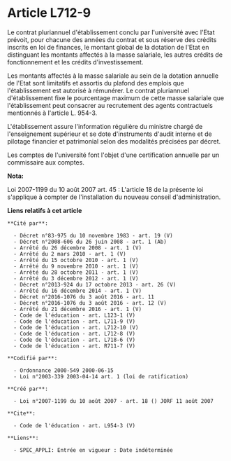 # Article L712-9

Le contrat pluriannuel d'établissement conclu par l'université avec l'Etat prévoit, pour chacune des années du contrat et
sous réserve des crédits inscrits en loi de finances, le montant global de la dotation de l'Etat en distinguant les montants
affectés à la masse salariale, les autres crédits de fonctionnement et les crédits d'investissement. 

Les montants affectés à la masse salariale au sein de la dotation annuelle de l'Etat sont limitatifs et assortis du plafond
des emplois que l'établissement est autorisé à rémunérer. Le contrat pluriannuel d'établissement fixe le pourcentage maximum
de cette masse salariale que l'établissement peut consacrer au recrutement des agents contractuels mentionnés à l'article L.
954-3.

L'établissement assure l'information régulière du ministre chargé de l'enseignement supérieur et se dote d'instruments
d'audit interne et de pilotage financier et patrimonial selon des modalités précisées par décret. 

Les comptes de l'université font l'objet d'une certification annuelle par un commissaire aux comptes.

**Nota:**

Loi 2007-1199 du 10 août 2007 art. 45 : L'article 18 de la présente loi s'applique à compter de l'installation du nouveau
conseil d'administration.

**Liens relatifs à cet article**

	**Cité par**:

	  - Décret n°83-975 du 10 novembre 1983 - art. 19 (V)
	  - Décret n°2008-606 du 26 juin 2008 - art. 1 (Ab)
	  - Arrêté du 26 décembre 2008 - art. 1 (V)
	  - Arrêté du 2 mars 2010 - art. 1 (V)
	  - Arrêté du 15 octobre 2010 - art. 1 (V)
	  - Arrêté du 9 novembre 2010 - art. 1 (V)
	  - Arrêté du 28 octobre 2011 - art. 1 (V)
	  - Arrêté du 3 décembre 2012 - art. 1 (V)
	  - Décret n°2013-924 du 17 octobre 2013 - art. 26 (V)
	  - Arrêté du 16 décembre 2014 - art. 1 (V)
	  - Décret n°2016-1076 du 3 août 2016 - art. 11
	  - Décret n°2016-1076 du 3 août 2016 - art. 12 (V)
	  - Arrêté du 21 décembre 2016 - art. 1 (V)
	  - Code de l'éducation - art. L123-1 (V)
	  - Code de l'éducation - art. L711-9 (V)
	  - Code de l'éducation - art. L712-10 (V)
	  - Code de l'éducation - art. L712-8 (V)
	  - Code de l'éducation - art. L718-6 (V)
	  - Code de l'éducation - art. R711-7 (V)

	**Codifié par**:

	  - Ordonnance 2000-549 2000-06-15
	  - Loi n°2003-339 2003-04-14 art. 1 (loi de ratification)

	**Créé par**:

	  - Loi n°2007-1199 du 10 août 2007 - art. 18 () JORF 11 août 2007

	**Cite**:

	  - Code de l'éducation - art. L954-3 (V)

	**Liens**:

	  - SPEC_APPLI: Entrée en vigueur : Date indéterminée
